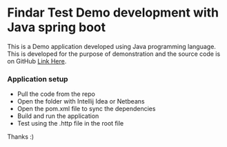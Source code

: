 # Findar Test Demo development with Java spring boot

This is a Demo application developed using Java programming language. This is developed for the
purpose of demonstration and the source code is on GitHub [Link Here](https://github.com/Bashlaw/FindarTestBookDemo.git).

### Application setup

* Pull the code from the repo
* Open the folder with Intellij Idea or Netbeans
* Open the pom.xml file to sync the dependencies
* Build and run the application
* Test using the .http file in the root file


Thanks :)